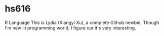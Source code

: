 # hs616
R Language
This is Lydia (Xiangyi Xu), a complete Github newbie. 
Though I'm new in programming world, I figure out it's very interesting. 
